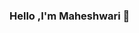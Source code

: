 ### Hello ,I'm Maheshwari 👋

<!--
**maheshwari0310/maheshwari0310** is a ✨ _special_ ✨ repository because its `README.md` (this file) appears on your GitHub profile.

Here are some ideas to get you started:

- 📚 Sophomore pursuing Computer Engineering at GEC Goa
- 🌱 I’m currently learning Java , Python
- 🤔 I’m looking for help with AR VR
- 💬 Ask me about C,C++,Coding
- 📫 How to reach me: maheshwariterse@gmail.com
- 😄 Pronouns: She/her 
-->
